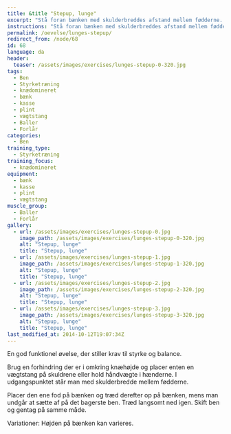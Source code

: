 ```yaml
---
title: &title "Stepup, lunge"
excerpt: "Stå foran bænken med skulderbreddes afstand mellem fødderne. Træd op på bænken uden at sætte af på det bagerste ben. Træd langsomt ned igen og gentag med det andet ben."
instructions: "Stå foran bænken med skulderbreddes afstand mellem fødderne. Træd op på bænken uden at sætte af på det bagerste ben. Træd langsomt ned igen og gentag med det andet ben."
permalink: /oevelse/lunges-stepup/
redirect_from: /node/68
id: 68
language: da
header:
  teaser: /assets/images/exercises/lunges-stepup-0-320.jpg
tags:
  - Ben
  - Styrketræning
  - knædomineret
  - bænk
  - kasse
  - plint
  - vægtstang
  - Baller
  - Forlår
categories:
  - Ben
training_type: 
  - Styrketræning
training_focus: 
  - knædomineret
equipment:
  - bænk
  - kasse
  - plint
  - vægtstang
muscle_group:
  - Baller
  - Forlår
gallery:
  - url: /assets/images/exercises/lunges-stepup-0.jpg
    image_path: /assets/images/exercises/lunges-stepup-0-320.jpg
    alt: "Stepup, lunge"
    title: "Stepup, lunge"
  - url: /assets/images/exercises/lunges-stepup-1.jpg
    image_path: /assets/images/exercises/lunges-stepup-1-320.jpg
    alt: "Stepup, lunge"
    title: "Stepup, lunge"
  - url: /assets/images/exercises/lunges-stepup-2.jpg
    image_path: /assets/images/exercises/lunges-stepup-2-320.jpg
    alt: "Stepup, lunge"
    title: "Stepup, lunge"
  - url: /assets/images/exercises/lunges-stepup-3.jpg
    image_path: /assets/images/exercises/lunges-stepup-3-320.jpg
    alt: "Stepup, lunge"
    title: "Stepup, lunge"
last_modified_at: 2014-10-12T19:07:34Z
---
```


En god funktionel øvelse, der stiller krav til styrke og balance.

Brug en forhindring der er i omkring knæhøjde og placer enten en vægtstang på skuldrene eller hold håndvægte i hænderne. I udgangspunktet står man med skulderbredde mellem fødderne.

Placer den ene fod på bænken og træd derefter op på bænken, mens man undgår at sætte af på det bagerste ben. Træd langsomt ned igen. Skift ben og gentag på samme måde.

Variationer: Højden på bænken kan varieres.
